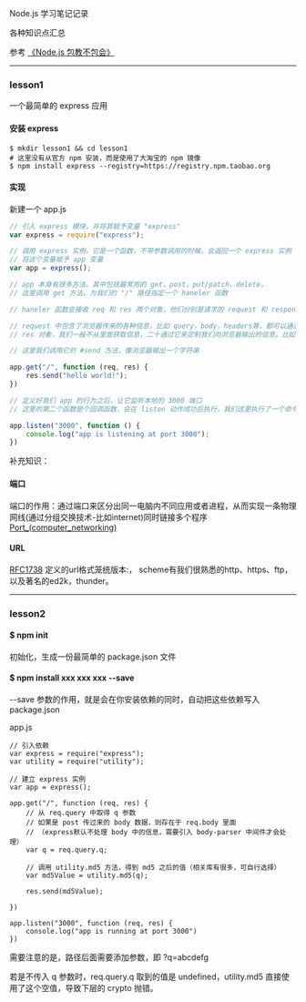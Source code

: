 Node.js 学习笔记记录

各种知识点汇总

参考 [《Node.js 包教不包会》](https://github.com/hanekaoru/node-lessons)

----

### lesson1 

一个最简单的 express 应用

#### 安装 express

```
$ mkdir lesson1 && cd lesson1
# 这里没有从官方 npm 安装，而是使用了大淘宝的 npm 镜像
$ npm install express --registry=https://registry.npm.taobao.org
```

#### 实现

新建一个 app.js

```js
// 引入 express 模块，并将其赋予变量 "express"
var express = require("express");

// 调用 express 实例，它是一个函数，不带参数调用的时候，会返回一个 express 实例
// 将这个变量赋予 app 变量
var app = express();

// app 本身有很多方法，其中包括最常用的 get，post，put/patch，delete，
// 这里调用 get 方法，为我们的 "/" 路径指定一个 haneler 函数

// haneler 函数会接收 req 和 res 两个对象，他们分别是请求的 request 和 response

// request 中包含了浏览器传来的各种信息，比如 query，body，headers等，都可以通过 req 对象访问到
// res 对象，我们一般不从里面获取信息，二十通过它来定制我们向浏览器输出的信息，比如 header 信息，例如想要向浏览器输出的内容

// 这里我们调用它的 #send 方法，像浏览器输出一个字符串

app.get("/", function (req, res) {
    res.send("hello world!");
})

// 定义好我们 app 的行为之后，让它监听本地的 3000 端口
// 这里的第二个函数是个回调函数，会在 listen 动作成功后执行，我们这里执行了一个命令行输出操作，告诉我们监听动作已完成。

app.listen("3000", function () {
    console.log("app is listening at port 3000");
})

```

补充知识：

#### 端口

端口的作用：通过端口来区分出同一电脑内不同应用或者进程，从而实现一条物理网线(通过分组交换技术-比如internet)同时链接多个程序 [Port_(computer_networking)](https://en.wikipedia.org/wiki/Port_(computer_networking))

#### URL

[RFC1738](http://www.ietf.org/rfc/rfc1738.txt) 定义的url格式笼统版本<scheme>:<scheme-specific-part>， scheme有我们很熟悉的http、https、ftp，以及著名的ed2k，thunder。

----


### lesson2


#### $ npm init

初始化，生成一份最简单的 package.json 文件

#### $ npm install xxx xxx xxx --save

--save 参数的作用，就是会在你安装依赖的同时，自动把这些依赖写入 package.json

app.js

```
// 引入依赖
var express = require("express");
var utility = require("utility");

// 建立 express 实例
var app = express();

app.get("/", function (req, res) {
    // 从 req.query 中取得 q 参数
    // 如果是 post 传过来的 body 数据，则存在于 req.body 里面
    // （express默认不处理 body 中的信息，需要引入 body-parser 中间件才会处理）
    var q = req.query.q;

    // 调用 utility.md5 方法，得到 md5 之后的值（相关库有很多，可自行选择）
    var md5Value = utility.md5(q);

    res.send(md5Value);

})

app.listen("3000", function (req, res) {
    console.log("app is running at port 3000")
})
```

需要注意的是，路径后面需要添加参数，即 ?q=abcdefg

若是不传入 q 参数时，req.query.q 取到的值是 undefined，utility.md5 直接使用了这个空值，导致下层的 crypto 抛错。





























